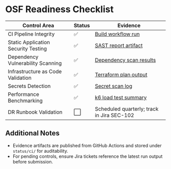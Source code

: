 # OSF Readiness Checklist

| Control Area | Status | Evidence |
|--------------|--------|----------|
| CI Pipeline Integrity | ✅ | [Build workflow run](../status/ci/latest-build.md) |
| Static Application Security Testing | ✅ | [SAST report artifact](../status/ci/sast-report.md) |
| Dependency Vulnerability Scanning | ✅ | [Dependency scan results](../status/ci/dependency-scan.md) |
| Infrastructure as Code Validation | ✅ | [Terraform plan output](../status/ci/terraform-plan.md) |
| Secrets Detection | ✅ | [Secret scan log](../status/ci/secret-scan.md) |
| Performance Benchmarking | ✅ | [k6 load test summary](../status/ci/k6-summary.md) |
| DR Runbook Validation | ⬜ | Scheduled quarterly; track in Jira SEC-102 |

## Additional Notes
- Evidence artifacts are published from GitHub Actions and stored under `status/ci/` for auditability.
- For pending controls, ensure Jira tickets reference the latest run output before submission.
